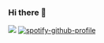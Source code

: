 ### Hi there 👋

![](https://komarev.com/ghpvc/?username=Nocturnxl) [![spotify-github-profile](https://spotify-github-profile.vercel.app/api/view?uid=13ywnzwgosfqntldplcb3yg14&cover_image=true&theme=default)](https://github.com/kittinan/spotify-github-profile)

<!--
**Nocturnxl/Nocturnxl** is a ✨ _special_ ✨ repository because its `README.md` (this file) appears on your GitHub profile.

Here are some ideas to get you started:

- 🔭 I’m currently working on ...
- 🌱 I’m currently learning ...
- 👯 I’m looking to collaborate on ...
- 🤔 I’m looking for help with ...
- 💬 Ask me about ...
- 📫 How to reach me: ...
- 😄 Pronouns: ...
- ⚡ Fun fact: ...
-->
